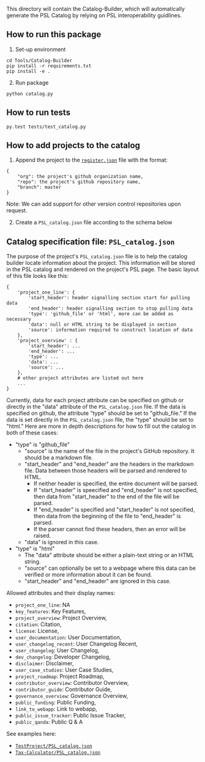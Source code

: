 This directory will contain the Catalog-Builder, which will automatically generate the PSL Catalog by relying on PSL interoperability guidlines.

How to run this package
------------------------
1. Set-up environment
```
cd Tools/Catalog-Builder
pip install -r requirements.txt
pip install -e .
```

2. Run package

`python catalog.py`

How to run tests
------------------

`py.test tests/test_catalog.py`

How to add projects to the catalog
---------------------------------
1. Append the project to the [`register.json`](../../Catalog/register.json) file with the format:
```
{
    "org": the project's github organization name,
    "repo": the project's github repository name,
    "branch": master
}
```

Note: We can add support for other version control repositories upon request.

2. Create a `PSL_catalog.json` file according to the schema below

Catalog specification file: `PSL_catalog.json`
-----------------------------------------------
The purpose of the project's `PSL_catalog.json` file is to help the catalog builder locate information about the project. This information will be stored in the PSL catalog and rendered on the project's PSL page. The basic layout of this file looks like this:

```
{
    'project_one_line': {
        'start_header': header signalling section start for pulling data
        'end_header': header signalling section to stop pulling data
        'type': 'github_file' or 'html', more can be added as necessary
        'data': null or HTML string to be displayed in section
        'source': information required to construct location of data
    },
    'project_overview' : {
        'start_header': ...
        'end_header': ...
        'type': ...
        'data': ...
        'source': ...
    },
    # other project attributes are listed out here
    ...
}
```

Currently, data for each project attribute can be specified on github or directly in the "data" attribute of the `PSL_catalog.json` file. If the data is specified on github, the attribute "type" should be set to "github_file." If the data is set directly in the `PSL_catalog.json` file, the "type" should be set to "html." Here are more in depth descriptions for how to fill out the catalog in both of these cases:

- "type" is "github_file"
  - "source" is the name of the file in the project's GitHub repository. It should be a markdown file.
  - "start_header" and "end_header" are the headers in the markdown file. Data between those headers will be parsed and rendered to HTML.
    - If neither header is specified, the entire document will be parsed.
    - If "start_header" is speecified and "end_header" is not specified, then data from "start_header" to the end of the file will be parsed.
    - If "end_header" is specified and "start_header" is not specified, then data from the beginning of the file to "end_header" is parsed.
    - If the parser cannot find these headers, then an error will be raised.
  - "data" is ignored in this case.
- "type" is "html"
  - The "data" attribute should be either a plain-text string or an HTML string.
  - "source" can optionally be set to a webpage where this data can be verified or more information about it can be found.
  - "start_header" and "end_header" are ignored in this case.

Allowed attributes and their display names:
  - `project_one_line`: NA
  - `key_features`: Key Features,
  - `project_overview`: Project Overview,
  - `citation`: Citation,
  - `license`: License,
  - `user_documentation`: User Documentation,
  - `user_changelog_recent`: User Changelog Recent,
  - `user_changelog`: User Changelog,
  - `dev_changelog`: Developer Changelog,
  - `disclaimer`: Disclaimer,
  - `user_case_studies`: User Case Studies,
  - `project_roadmap`: Project Roadmap,
  - `contributor_overview`: Contributor Overview,
  - `contributor_guide`: Contributor Guide,
  - `governance_overview`: Governance Overview,
  - `public_funding`: Public Funding,
  - `link_to_webapp`: Link to webapp,
  - `public_issue_tracker`: Public Issue Tracker,
  - `public_qanda`: Public Q & A

See examples here:
- [`TestProject/PSL_catalog.json`][]
- [`Tax-Calculator/PSL_catalog.json`][]




[`TestProject/PSL_catalog.json`]: catalog_builder/tests/TestProject/PSL_catalog.json
[`Tax-Calculator/PSL_catalog.json`]: https://github.com/hdoupe/Tax-Calculator/blob/psl-catalog/PSL_catalog.json
